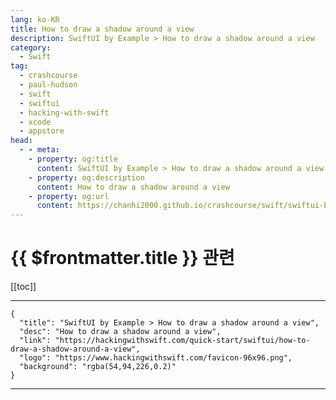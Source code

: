 ```yaml
---
lang: ko-KR
title: How to draw a shadow around a view
description: SwiftUI by Example > How to draw a shadow around a view
category:
  - Swift
tag: 
  - crashcourse
  - paul-hudson
  - swift
  - swiftui
  - hacking-with-swift
  - xcode
  - appstore
head:
  - - meta:
    - property: og:title
      content: SwiftUI by Example > How to draw a shadow around a view
    - property: og:description
      content: How to draw a shadow around a view
    - property: og:url
      content: https://chanhi2000.github.io/crashcourse/swift/swiftui-by-example/16-transforming-views/how-to-draw-a-shadow-around-a-view.html
---
```


# {{ $frontmatter.title }} 관련

[[toc]]

---

```component VPCard
{
  "title": "SwiftUI by Example > How to draw a shadow around a view",
  "desc": "How to draw a shadow around a view",
  "link": "https://hackingwithswift.com/quick-start/swiftui/how-to-draw-a-shadow-around-a-view",
  "logo": "https://www.hackingwithswift.com/favicon-96x96.png",
  "background": "rgba(54,94,226,0.2)"
}
```

---

<TagLinks />